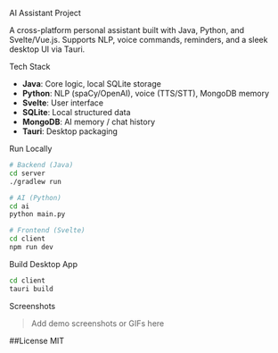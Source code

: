 AI Assistant Project

A cross-platform personal assistant built with Java, Python, and Svelte/Vue.js. Supports NLP, voice commands, reminders, and a sleek desktop UI via Tauri.

Tech Stack
- **Java**: Core logic, local SQLite storage
- **Python**: NLP (spaCy/OpenAI), voice (TTS/STT), MongoDB memory
- **Svelte**: User interface
- **SQLite**: Local structured data
- **MongoDB**: AI memory / chat history
- **Tauri**: Desktop packaging

Run Locally
```bash
# Backend (Java)
cd server
./gradlew run

# AI (Python)
cd ai
python main.py

# Frontend (Svelte)
cd client
npm run dev
```

Build Desktop App
```bash
cd client
tauri build
```

Screenshots
> Add demo screenshots or GIFs here

##License
MIT
